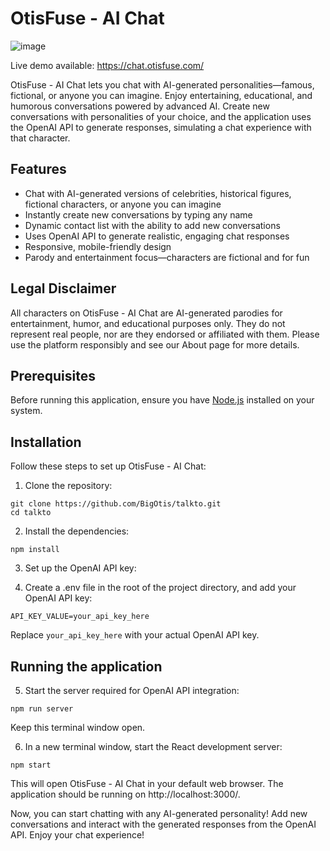 # OtisFuse - AI Chat

![image](https://github.com/user-attachments/assets/4df4078a-7d96-458b-b608-0b25c16bc5bb)

Live demo available: https://chat.otisfuse.com/

OtisFuse - AI Chat lets you chat with AI-generated personalities—famous, fictional, or anyone you can imagine. Enjoy entertaining, educational, and humorous conversations powered by advanced AI. Create new conversations with personalities of your choice, and the application uses the OpenAI API to generate responses, simulating a chat experience with that character.

## Features

- Chat with AI-generated versions of celebrities, historical figures, fictional characters, or anyone you can imagine
- Instantly create new conversations by typing any name
- Dynamic contact list with the ability to add new conversations
- Uses OpenAI API to generate realistic, engaging chat responses
- Responsive, mobile-friendly design
- Parody and entertainment focus—characters are fictional and for fun

## Legal Disclaimer

All characters on OtisFuse - AI Chat are AI-generated parodies for entertainment, humor, and educational purposes only. They do not represent real people, nor are they endorsed or affiliated with them. Please use the platform responsibly and see our About page for more details.

## Prerequisites

Before running this application, ensure you have [Node.js](https://nodejs.org/) installed on your system.

## Installation

Follow these steps to set up OtisFuse - AI Chat:

1. Clone the repository:

```
git clone https://github.com/BigOtis/talkto.git
cd talkto
```

2. Install the dependencies:

```
npm install
```

3. Set up the OpenAI API key:

4. Create a .env file in the root of the project directory, and add your OpenAI API key:

```
API_KEY_VALUE=your_api_key_here
```

Replace `your_api_key_here` with your actual OpenAI API key.

## Running the application

5. Start the server required for OpenAI API integration:

```
npm run server
```

Keep this terminal window open.

6. In a new terminal window, start the React development server:

```
npm start
```

This will open OtisFuse - AI Chat in your default web browser. The application should be running on http://localhost:3000/.

Now, you can start chatting with any AI-generated personality! Add new conversations and interact with the generated responses from the OpenAI API. Enjoy your chat experience!
